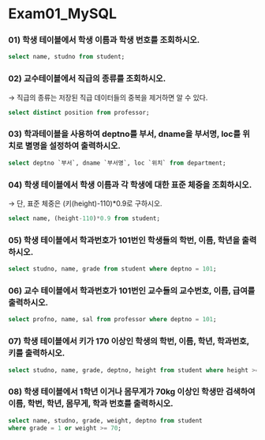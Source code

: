 # Exam01_MySQL

### 01) 학생 테이블에서 학생 이름과 학생 번호를 조회하시오.

```sql
select name, studno from student;
```

### 02) 교수테이블에서 직급의 종류를 조회하시오.
→ 직급의 종류는 저장된 직급 데이터들의 중복을 제거하면 알 수 있다.

```sql
select distinct position from professor;
```

### 03) 학과테이블을 사용하여 deptno를 부서, dname을 부서명, loc를 위치로 별명을 설정하여 출력하시오.

```sql
select deptno `부서`, dname `부서명`, loc `위치` from department;
```

### 04) 학생 테이블에서 학생 이름과 각 학생에 대한 표준 체중을 조회하시오.
→ 단, 표준 체중은 (키(height)-110)*0.9로 구하시오.

```sql
select name, (height-110)*0.9 from student;
```

### 05) 학생 테이블에서 학과번호가 101번인 학생들의 학번, 이름, 학년을 출력하시오.

```sql
select studno, name, grade from student where deptno = 101;
```

### 06) 교수 테이블에서 학과번호가 101번인 교수들의 교수번호, 이름, 급여를 출력하시오.

```sql
select profno, name, sal from professor where deptno = 101;
```

### 07) 학생 테이블에서 키가 170 이상인 학생의 학번, 이름, 학년, 학과번호, 키를 출력하시오.

```sql
select studno, name, grade, deptno, height from student where height >= 170;
```

### 08) 학생 테이블에서 1학년 이거나 몸무게가 70kg 이상인 학생만 검색하여 이름, 학번, 학년, 몸무게, 학과 번호를 출력하시오.

```sql
select name, studno, grade, weight, deptno from student
where grade = 1 or weight >= 70;
```